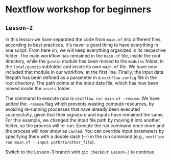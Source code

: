 # Nextflow workshop for beginners

## `Lesson-2`
In this lesson we have separated the code from `main.nf` into different files, according to best practices.
It's never a good thing to have everything in one script. From here on, we will keep everything organized in its respective folder.
The main workflow has remained in the `main.nf` file, inside the root directory, while the `gunzip` module has been moved to the `modules` folder, in the `local/gunzip` subfolder and inside its own `main.nf` file. 
We have now included that module in our workflow, at the first line.
Finally, the input data filepath has been defined as a parameter in a `nextflow.config` file in the root directory.
The path points at the input data file, which has now been moved inside the `assets` folder.

The command to execute now is `nextflow run main.nf -resume`.
We have added the `-resume` flag which prevents wasting compute resources, by avoiding re-running processes that have already been executed successfully, given that their signature and inputs have remained the same.
For this example, we changed the input file path by moving it into another folder, so the process will re-run. Execute the run command once more and the process will now show as `cached`. You can override input parameters by specifying them with a double dash (--) in the run command (e.g., `nextflow run main.nf --input path/to/other_file`).

Switch to the Lesson-3 branch with `git checkout Lesson-3` to continue.
